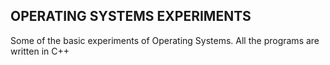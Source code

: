 ## OPERATING SYSTEMS EXPERIMENTS
Some of the basic experiments of Operating Systems. All the programs are written in C++